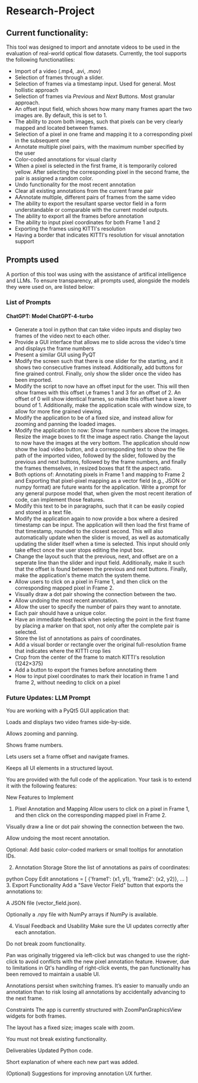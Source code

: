 # Research-Project

## Current functionality:

This tool was designed to import and annotate videos to be used in the evaluation of real-world optical flow datasets. Currently, the tool supports the following functionatilies:

- Import of a video (.mp4, .avi, .mov)
- Selection of frames through a slider.
- Selection of frames via a timestamp input. Used for general. Most hollistic approach 
- Selection of frames via _Previous_ and _Next_ Buttons. Most granular approach.
- An offset input field, which shows how many many frames apart the two images are. By default, this is set to 1.
- The ability to zoom both images, such that pixels can be very clearly mapped and located between frames. 
- Selection of a pixel in one frame and mapping it to a corresponding pixel in the subsequent one
- Annotate multiple pixel pairs, with the maximum number specified by the user 
- Color-coded annotations for visual clarity 
- When a pixel is selected in the first frame, it is temporarily colored yellow. After selecting the corresponding pixel in the second frame, the pair is assigned a random color.
- Undo functionality for the most recent annotation
- Clear all existing annotations from the current frame pair
- AAnnotate multiple, different pairs of frames from the same video
- The ability to export the resultant sparse vector field in a form understandable or comparable with the current model outputs. 
- The ability to export all the frames before annotation
- The ability to input pixel coordinates for both Frame 1 and 2
- Exporting the frames using KITTI's resolution
- Having a border that indicates KITTI's resolution for visual annotation support

## Prompts used

A portion of this tool was using with the assistance of artifical intelligence and LLMs. To ensure transparency, all prompts used, alongside the models they were used on, are listed below:

### List of Prompts 
#### ChatGPT: Model ChatGPT-4-turbo
- Generate a tool in python that can take video inputs and display two frames of the video next to each other.
- Provide a GUI interface that allows me to slide across the video's time and displays the frame numbers
- Present a similar GUI using PyQT
- Modify the screen such that there is one slider for the starting, and it shows two consecutive frames instead. Additionally, add buttons for fine grained control. Finally, only show the slider once the video has been imported.
- Modify the script to now have an offset input for the user. This will then show frames with this offset i,e frames 1 and 3 for an offset of 2. An offset of 0 will show identical frames, so make this offset have a lower bound of 1. Additionally, make the application scale with window size, to allow for more fine grained viewing.
- Modify the application to be of a fixed size, and instead allow for zooming and panning the loaded images.
- Modify the application to now: Show frame numbers above the images. Resize the image boxes to fit the image aspect ratio. Change the layout to now have the images at the very bottom. The application should now show the load video button, and a corresponding text to show the file path of the imported video, followed by the slider, followed by the previous and next buttons, followed by the frame numbers, and finally the frames themselves, in resized boxes that fit the aspect ratio.
- Both options of: Annotating pixels in Frame 1 and mapping to Frame 2 and Exporting that pixel-pixel mapping as a vector field (e.g., JSON or numpy format) are future wants for the application. Write a prompt for any general purpose model that, when given the most recent iteration of code, can implement those features.
- Modify this text to be in paragraphs, such that it can be easily copied and stored in a text file.
- Modify the application again to now provide a box where a desired timestamp can be input. The application will then load the first frame of that timestamp, rounded to the closest second. This will also automatically update when the slider is moved, as well as automatically updating the slider itself when a time is selected. This input should only take effect once the user stops editing the input box.
- Change the layout such that the previous, next, and offset are on a seperate line than the slider and input field. Additionally, make it such that the offset is found between the previous and next buttons. Finally, make the application's theme match the system theme.
- Allow users to click on a pixel in Frame 1, and then click on the corresponding mapped pixel in Frame 2. 
- Visually draw a dot pair showing the connection between the two.
- Allow undoing the most recent annotation. 
- Allow the user to specify the number of pairs they want to annotate.
- Each pair should have a unique color.
- Have an immediate feedback when selecting the point in the first frame by placing a marker on that spot, not only after the complete pair is selected.
- Store the list of annotations as pairs of coordinates.
- Add a visual border or rectangle over the original full-resolution frame that indicates where the KITTI crop lies
- Crop from the center of the frame to match KITTI's resolution (1242×375)
- Add a button to export the frames before annotating them
- How to input pixel coordinates to mark their location in frame 1 and frame 2, without needing to click on a pixel

### Future Updates: LLM Prompt

You are working with a PyQt5 GUI application that:

Loads and displays two video frames side-by-side.

Allows zooming and panning.

Shows frame numbers.

Lets users set a frame offset and navigate frames.

Keeps all UI elements in a structured layout.

You are provided with the full code of the application. Your task is to extend it with the following features:

New Features to Implement
1. Pixel Annotation and Mapping
Allow users to click on a pixel in Frame 1, and then click on the corresponding mapped pixel in Frame 2.

Visually draw a line or dot pair showing the connection between the two.

Allow undoing the most recent annotation.

Optional: Add basic color-coded markers or small tooltips for annotation IDs.

2. Annotation Storage
Store the list of annotations as pairs of coordinates:

python
Copy
Edit
annotations = [
    {'frame1': (x1, y1), 'frame2': (x2, y2)},
    ...
]
3. Export Functionality
Add a "Save Vector Field" button that exports the annotations to:

A JSON file (vector_field.json).

Optionally a .npy file with NumPy arrays if NumPy is available.

4. Visual Feedback and Usability
Make sure the UI updates correctly after each annotation.

Do not break zoom functionality.

Pan was originally triggered via left-click but was changed to use the right-click to avoid conflicts with the new pixel annotation feature. However, due to limitations in Qt's handling of right-click events, the pan functionality has been removed to maintain a usable UI.

Annotations persist when switching frames. It’s easier to manually undo an annotation than to risk losing all annotations by accidentally advancing to the next frame.

Constraints
The app is currently structured with ZoomPanGraphicsView widgets for both frames.

The layout has a fixed size; images scale with zoom.

You must not break existing functionality.

Deliverables
Updated Python code.

Short explanation of where each new part was added.

(Optional) Suggestions for improving annotation UX further.
